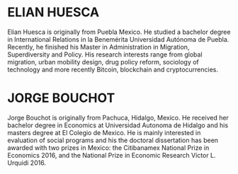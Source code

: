 


# ELIAN HUESCA

Elian Huesca is originally from Puebla Mexico.
He studied a bachelor degree in International Relations in la Benemérita
Universidad Autónoma de Puebla. Recently, he finished his Master in
Administration in Migration, Superdiversity and Policy.
His research interests range from global migration, urban mobility design,
drug policy reform, sociology of technology and more recently Bitcoin,
blockchain and cryptocurrencies.

# JORGE BOUCHOT
Jorge Bouchot is originally from Pachuca, Hidalgo, Mexico.
He received her bachelor degree in Economics at Universidad Autonoma de Hidalgo
and his masters degree at El Colegio de Mexico. He is mainly interested in
evaluation of social programs and his the doctoral dissertation has been
awarded with two prizes in Mexico:
the Citibanamex National Prize in Economics 2016,
and the National Prize in Economic Research Víctor L. Urquidi 2016.
